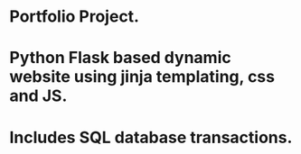 # Portfolio Project.

# Python Flask based dynamic website using jinja templating, css and JS.
# Includes SQL database transactions.





